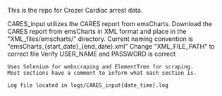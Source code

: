 This is the repo for Crozer Cardiac arrest data.

CARES_input utilizes the CARES report from emsCharts. 
    Download the CARES report from emsCharts in XML format and place in the "XML_files/emscharts/" directory.
        Current naming convention is "emsCharts_{start_date}_{end_date}.xml"
    Change "XML_FILE_PATH" to correct file
    Verify USER_NAME and PASSWORD is correct

    Uses Selenium for webscraping and ElementTree for scraping.
    Most sections have a comment to inform what each section is.

    Log file located in logs/CARES_input{date_time}.log